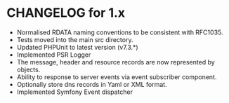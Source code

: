 CHANGELOG for 1.x
=================
* Normalised RDATA naming conventions to be consistent with RFC1035.
* Tests moved into the main src directory.
* Updated PHPUnit to latest version (v7.3.*)
* Implemented PSR Logger
* The message, header and resource records are now represented by objects.
* Ability to response to server events via event subscriber component.
* Optionally store dns records in Yaml or XML format.
* Implemented Symfony Event dispatcher
